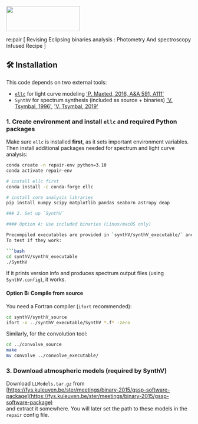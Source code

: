 

<img src="https://github.com/PraiseTheCode/repair/assets/32466853/f319ba55-fd3e-4970-a00b-2e97c19fbf28" width="200" height="68">

re:pair [ Revising Eclipsing binaries analysis : Photometry And spectroscopy Infused Recipe ]


## 🛠 Installation

This code depends on two external tools:  
- [`ellc`](https://github.com/pmaxted/ellc) for light curve modeling ['P. Maxted, 2016, A&A 591, A111'](https://www.aanda.org/articles/aa/pdf/2016/07/aa28579-16.pdf)
- `SynthV` for spectrum synthesis (included as source + binaries) ['V. Tsymbal, 1996'](https://articles.adsabs.harvard.edu/pdf/1996ASPC..108..198T), ['V. Tsymbal, 2019'](https://articles.adsabs.harvard.edu/pdf/2019ASPC..518..247T)

### 1. Create environment and install `ellc` and required Python packages

Make sure `ellc` is installed **first**, as it sets important environment variables.  
Then install additional packages needed for spectrum and light curve analysis:

```bash
conda create -n repair-env python=3.10
conda activate repair-env

# install ellc first
conda install -c conda-forge ellc

# install core analysis libraries
pip install numpy scipy matplotlib pandas seaborn astropy deap

### 2. Set up `SynthV`

#### Option A: Use included binaries (Linux/macOS only)

Precompiled executables are provided in `synthV/synthV_executable/` and `synthV/convolve_executable/`.  
To test if they work:

```bash
cd synthV/synthV_executable
./SynthV
```

If it prints version info and produces spectrum output files (using `SynthV.config`), it works.

#### Option B: Compile from source

You need a Fortran compiler (`ifort` recommended):

```bash
cd synthV/synthV_source
ifort -o ../synthV_executable/SynthV *.f* -zero
```

Similarly, for the convolution tool:

```bash
cd ../convolve_source
make
mv convolve ../convolve_executable/
```

### 3. Download atmospheric models (required by SynthV)

Download `LLModels.tar.gz` from  
[https://fys.kuleuven.be/ster/meetings/binary-2015/gssp-software-package](https://fys.kuleuven.be/ster/meetings/binary-2015/gssp-software-package)  
and extract it somewhere. You will later set the path to these models in the `repair` config file.
